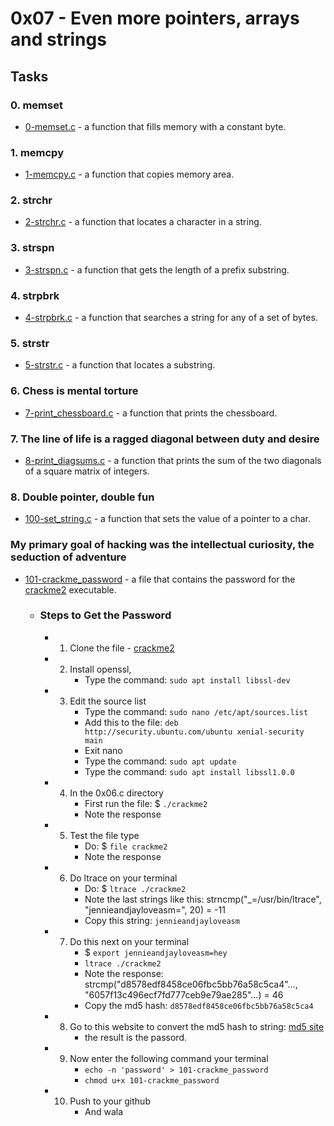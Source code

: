 # 0x07 - Even more pointers, arrays and strings

## Tasks

### 0. memset
- [0-memset.c](https://github.com/jacobgbemi/alx-low_level_programming/blob/main/0x07-pointers_arrays_strings/0-memset.c) - a function that fills memory with a constant byte.

### 1. memcpy
- [1-memcpy.c](https://github.com/jacobgbemi/alx-low_level_programming/blob/main/0x07-pointers_arrays_strings/1-memcpy.c) - a function that copies memory area.

### 2. strchr
- [2-strchr.c](https://github.com/jacobgbemi/alx-low_level_programming/blob/main/0x07-pointers_arrays_strings/2-strchr.c) - a function that locates a character in a string.

### 3. strspn
- [3-strspn.c](https://github.com/jacobgbemi/alx-low_level_programming/blob/main/0x07-pointers_arrays_strings/3-strspn.c) - a function that gets the length of a prefix substring.

### 4. strpbrk
- [4-strpbrk.c](https://github.com/jacobgbemi/alx-low_level_programming/blob/main/0x07-pointers_arrays_strings/4-strpbrk.c) - a function that searches a string for any of a set of bytes.

### 5. strstr
- [5-strstr.c](https://github.com/jacobgbemi/alx-low_level_programming/blob/main/0x07-pointers_arrays_strings/5-strstr.c) - a function that locates a substring.

### 6. Chess is mental torture
- [7-print_chessboard.c](https://github.com/jacobgbemi/alx-low_level_programming/blob/main/0x07-pointers_arrays_strings/7-print_chessboard.c) - a function that prints the chessboard.

### 7. The line of life is a ragged diagonal between duty and desire
- [8-print_diagsums.c](https://github.com/jacobgbemi/alx-low_level_programming/blob/main/0x07-pointers_arrays_strings/8-print_diagsums.c) - a function that prints the sum of the two diagonals of a square matrix of integers.

### 8. Double pointer, double fun
- [100-set_string.c](https://github.com/jacobgbemi/alx-low_level_programming/blob/main/0x07-pointers_arrays_strings/100-set_string.c) - a function that sets the value of a pointer to a char.

###  My primary goal of hacking was the intellectual curiosity, the seduction of adventure
- [101-crackme_password](https://github.com/jacobgbemi/alx-low_level_programming/blob/main/0x07-pointers_arrays_strings/101-crackme_password) - a file that contains the password for the [crackme2](https://github.com/holbertonschool/0x06.c) executable.
  - ### Steps to Get the Password
    - 1. Clone the file - [crackme2](https://github.com/holbertonschool/0x06.c)
    - 2. Install openssl, 
          - Type the command: ```sudo apt install libssl-dev```
    - 3. Edit the source list
          - Type the command: ```sudo nano /etc/apt/sources.list```
          - Add this to the file: ```deb http://security.ubuntu.com/ubuntu xenial-security main```
          - Exit nano
          - Type the command: ```sudo apt update```
          - Type the command: ```sudo apt install libssl1.0.0```
    - 4. In the 0x06.c directory
          - First run the file: $ ```./crackme2```
          - Note the response
    - 5. Test the file type
          - Do: $ ```file crackme2```
          - Note the response
    - 6. Do ltrace on your terminal
          - Do: $ ```ltrace ./crackme2```
          - Note the last strings like this: strncmp("_=/usr/bin/ltrace", "jennieandjayloveasm=", 20) = -11
          - Copy this string: ```jennieandjayloveasm```
    - 7. Do this next on your terminal
          - $ ```export jennieandjayloveasm=hey```
          - ```ltrace ./crackme2```
          - Note the response: strcmp("d8578edf8458ce06fbc5bb76a58c5ca4"…, "6057f13c496ecf7fd777ceb9e79ae285"…) = 46
          - Copy the md5 hash: ```d8578edf8458ce06fbc5bb76a58c5ca4```
    - 8. Go to this website to convert the md5 hash to string: [md5 site](http://md5.gromweb.com/?md5=d8578edf8458ce06fbc5bb76a58c5ca4)
          - the result is the passord.
    - 9. Now enter the following command your terminal
          - ```echo -n 'password' > 101-crackme_password```
          - ```chmod u+x 101-crackme_password```
    - 10. Push to your github
          -  And wala
